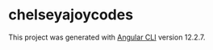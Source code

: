 # chelseyajoycodes

This project was generated with [Angular CLI](https://github.com/angular/angular-cli) version 12.2.7.


